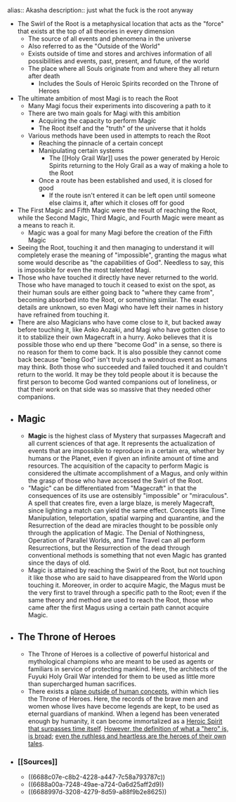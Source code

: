 alias:: Akasha
description:: just what the fuck is the root anyway

- The Swirl of the Root is a metaphysical location that acts as the "force" that exists at the top of all theories in every dimension
	- The source of all events and phenomena in the universe
	- Also referred to as the "Outside of the World"
	- Exists outside of time and stores and archives information of all possibilities and events, past, present, and future, of the world
	- The place where all Souls originate from and where they all return after death
		- Includes the Souls of Heroic Spirits recorded on the Throne of Heroes
- The ultimate ambition of most Magi is to reach the Root
	- Many Magi focus their experiments into discovering a path to it
	- There are two main goals for Magi with this ambition
		- Acquiring the capacity to perform Magic
		- The Root itself and the "truth" of the universe that it holds
	- Various methods have been used in attempts to reach the Root
		- Reaching the pinnacle of a certain concept
		- Manipulating certain systems
			- The [[Holy Grail War]] uses the power generated by Heroic Spirits returning to the Holy Grail as a way of making a hole to the Root
		- Once a route has been established and used, it is closed for good
			- If the route isn't entered it can be left open until someone else claims it, after which it closes off for good
- The First Magic and Fifth Magic were the result of reaching the Root, while the Second Magic, Third Magic, and Fourth Magic were meant as a means to reach it.
	- Magic was a goal for many Magi before the creation of the Fifth Magic
- Seeing the Root, touching it and then managing to understand it will 
  completely erase the meaning of "impossible", granting the magus what 
  some would describe as "the capabilities of God". Needless to say, this is impossible for even the most talented Magi.
- Those who have touched it directly have never returned to the world. Those who have managed to touch it ceased to exist on the spot, as their human souls are either going back to "where they came from", becoming absorbed into the Root, or something similar. The exact details are unknown, so even Magi who have left their names in history have refrained from touching it.
- There are also Magicians who have come close to it, but backed away before touching it, like Aoko Aozaki, and Magi who have gotten close to it to stabilize their own Magecraft in a hurry. Aoko believes that it is possible those who end up there "become God" in a sense, so there is no reason for them to come back. It is also possible they cannot come back because "being God" isn't truly such a wondrous event as humans may think. Both those who succeeded and failed touched it and couldn't return to the world. It may be they told people about it is because the first person to become God wanted companions out of loneliness, or that their work on that side was so massive that they needed other companions.
- ## Magic
	- **Magic** is the highest class of Mystery that surpasses Magecraft and all current sciences of that age. It represents the actualization of events that are impossible to reproduce in a certain era, whether by humans or the Planet, even if given an infinite amount of time and resources. The acquisition of the capacity to perform Magic is considered the ultimate accomplishment of a Magus, and only within the grasp of those who have accessed the Swirl of the Root.
	- "Magic" can be differentiated from "Magecraft" in that the consequences of its use are ostensibly "impossible" or "miraculous". A spell that creates fire, even a large blaze, is merely Magecraft, since lighting a match can yield the same effect. Concepts like Time Manipulation, teleportation, spatial warping and quarantine, and the Resurrection of the dead are miracles thought to be possible only through the application of Magic. The Denial of Nothingness, Operation of Parallel Worlds, and Time Travel can all perform Resurrections, but the Resurrection of the dead through conventional methods is something that not even Magic has granted since the days of old.
	- Magic is attained by reaching the Swirl of the Root, but not touching it like those who are said to have disappeared from the World upon touching it. Moreover, in order to acquire Magic, the Magus must be the very first to travel through a specific path to the Root; even if the same theory and method are used to reach the Root, those who came after the first Magus using a certain path cannot acquire Magic.
- ## The Throne of Heroes
	- The Throne of Heroes is a collective of powerful historical and 
	  mythological champions who are meant to be used as agents or familiars in service of protecting mankind. Here, the architects of the Fuyuki Holy Grail War intended for them to be used as little more than 
	  supercharged human sacrifices.
	- There exists a [plane outside of human concepts](https://tvtropes.org/pmwiki/pmwiki.php/Main/TheLifestream), within which lies the Throne of Heroes. Here, the records of the brave men and women whose lives have become legends are kept, to be used as eternal guardians of mankind. When a legend has been venerated enough by humanity, it can become immortalized as a [Heroic Spirit that surpasses time itself](https://tvtropes.org/pmwiki/pmwiki.php/Main/BeethovenWasAnAlienSpy). [However, the definition of what a "hero" is, is broad](https://tvtropes.org/pmwiki/pmwiki.php/Main/SlidingScaleOfIdealismVersusCynicism); [even the ruthless and heartless are the heroes of their own tales](https://tvtropes.org/pmwiki/pmwiki.php/Main/ProtagonistCenteredMorality).
- ### [[Sources]]
	- ((6688c07e-c8b2-4228-a447-7c58a793787c))
	- ((6688a00a-7248-49ae-a724-0a6d25aff2d9))
	- ((6688997d-3208-4279-8d59-a88f9b2e8625))